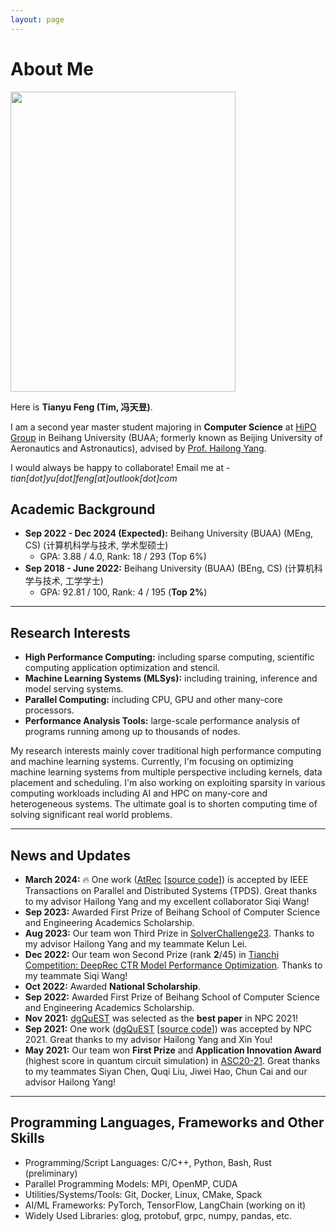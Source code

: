 ```yaml
---
layout: page
---
```


# About Me

<div markdown="0">
	<img src="https://fty1777.github.io/images/fengtianyu.jpeg" class="floatpic" width="360" height="480">
</div>

Here is **Tianyu Feng (Tim, 冯天昱)**.

I am a second year master student majoring in **Computer Science** at [HiPO Group](https://github.com/buaa-hipo) in Beihang University (BUAA; formerly known as Beijing University of Aeronautics and Astronautics), advised by [Prof. Hailong Yang](https://thomas-yang.github.io/). 

I would always be happy to collaborate! Email me at - *tian[dot]yu[dot]feng[at]outlook[dot]com*

## Academic Background

- **Sep 2022 - Dec 2024 (Expected):** Beihang University (BUAA) (MEng, CS)  (计算机科学与技术, 学术型硕士)
  - GPA: 3.88 / 4.0, Rank: 18 / 293 (Top 6%)
- **Sep 2018 - June 2022:** Beihang University (BUAA) (BEng, CS) (计算机科学与技术, 工学学士)
  - GPA: 92.81 / 100, Rank: 4 / 195 (**Top 2%**)

---

## Research Interests

- **High Performance Computing:** including sparse computing, scientific computing application optimization and stencil.
- **Machine Learning Systems (MLSys):** including training, inference and model serving systems.
- **Parallel Computing:** including CPU, GPU and other many-core processors.
- **Performance Analysis Tools:** large-scale performance analysis of programs running among up to thousands of nodes.

My research interests mainly cover traditional high performance computing and machine learning systems. Currently, I'm focusing on optimizing machine learning systems from multiple perspective including kernels, data placement and scheduling. I'm also working on exploiting sparsity in various computing workloads including AI and HPC on many-core and heterogeneous systems. The ultimate goal is to shorten computing time of solving significant real world problems.

---

## News and Updates

- **March 2024:** 🔥 One work ([AtRec](https://ieeexplore.ieee.org/abstract/document/10478579) [[source code](https://github.com/buaa-hipo/AtRec)]) is accepted by IEEE Transactions on Parallel and Distributed Systems (TPDS). Great thanks to my advisor Hailong Yang and my excellent collaborator Siqi Wang!
- **Sep 2023:** Awarded First Prize of Beihang School of Computer Science and Engineering Academics Scholarship.
- **Aug 2023:** Our team won Third Prize in [SolverChallenge23](https://www.solver-conference.cn/solverchallenge23/). Thanks to my advisor Hailong Yang and my teammate Kelun Lei.
- **Dec 2022:** Our team won Second Prize (rank **2**/45) in [Tianchi Competition: DeepRec CTR Model Performance Optimization](https://tianchi.aliyun.com/competition/entrance/532005). Thanks to my teammate Siqi Wang!
- **Oct 2022:** Awarded **National Scholarship**.
- **Sep 2022:** Awarded First Prize of Beihang School of Computer Science and Engineering Academics Scholarship.
- **Nov 2021:** [dgQuEST](https://link.springer.com/chapter/10.1007/978-3-030-93571-9_2) was selected as the **best paper** in NPC 2021!
- **Sep 2021:** One work ([dgQuEST](https://link.springer.com/chapter/10.1007/978-3-030-93571-9_2) [[source code](https://github.com/fty1777/dgQuEST)]) was accepted by NPC 2021. Great thanks to my advisor Hailong Yang and Xin You!
- **May 2021:** Our team won **First Prize** and **Application Innovation Award** (highest score in quantum circuit simulation) in [ASC20-21](https://ev.buaa.edu.cn/info/1134/3091.htm). Great thanks to my teammates Siyan Chen, Quqi Liu, Jiwei Hao, Chun Cai and our advisor Hailong Yang!

---

## Programming Languages, Frameworks and Other Skills
- Programming/Script Languages: C/C++, Python, Bash, Rust (preliminary)
- Parallel Programming Models: MPI, OpenMP, CUDA
- Utilities/Systems/Tools: Git, Docker, Linux, CMake, Spack
- AI/ML Frameworks: PyTorch, TensorFlow, LangChain (working on it)
- Widely Used Libraries: glog, protobuf, grpc, numpy, pandas, etc.
